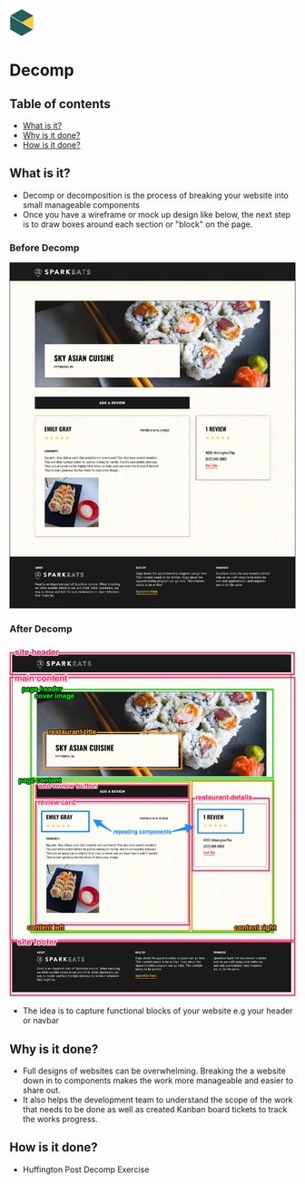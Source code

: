 <img src="../images/BNTA_simple.png" alt="BNTA logo" height=50px/>

# Decomp

## Table of contents

- [What is it?](#what-is-it)
- [Why is it done?](#why-is-it-done)
- [How is it done?](#how-is-it-done)

## What is it?

- Decomp or decomposition is the process of breaking your website into small manageable components
- Once you have a wireframe or mock up design like below, the next step is to draw boxes around each section or "block" on the page.

### Before Decomp
![Before Decomp](../images/before-decomp.png)

### After Decomp
![After Decomp](../images/after-decomp.png)

- The idea is to capture functional blocks of your website e.g your header or navbar

## Why is it done?

- Full designs of websites can be overwhelming. Breaking the a website down in to components makes the work more manageable and easier to share out.
- It also helps the development team to understand the scope of the work that needs to be done as well as created Kanban board tickets to track the works progress.

## How is it done? 

- Huffington Post Decomp Exercise